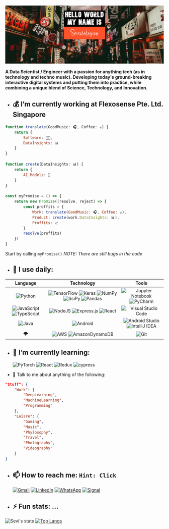 ![Header image](https://github.com/Sevastiyan/Sevastiyan/blob/main/sava-bobov-eVa2FK83K6w-unsplash-Sevi.jpg)

**A Data Scientist / Engineer with a passion for anything tech (as in technology and techno music). Developing today's ground-breaking interactive digital systems and putting them into practice, while combining a unique blend of Science, Technology, and Innovation.**

- ## :moneybag: I’m currently working at **Flexosense Pte. Ltd. Singapore**
```javascript
function translate(GoodMusic: 🎧, Coffee: ☕) { 
    return { 
        Software: 👨‍💻, 
        DataInsights: 📊 
    } 
}

function create(DataInsights: 📊) {
    return {
        AI_Models: 🤖
    }
}

const myPromise = () => {
    return new Promise((resolve, reject) => {
        const proffits = {
            Work: translate(GoodMusic: 🎧, Coffee: ☕),
            Product: create(work.DataInsights: 📊),
            Proffits: 📈
        }
        resolve(proffits)
    })
}
```
Start by calling `myPromise()` *NOTE: There are still bugs in the code*


- ## :telescope: I use daily: 

| Language | Technology | Tools |
|  :-----------:  |  :------:  |  :----:  |
|![Python](https://img.shields.io/badge/python-3670A0?style=for-the-badge&logo=python&logoColor=ffdd54)|![TensorFlow](https://img.shields.io/badge/TensorFlow-%23FF6F00.svg?style=for-the-badge&logo=TensorFlow&logoColor=white) ![Keras](https://img.shields.io/badge/Keras-%23D00000.svg?style=for-the-badge&logo=Keras&logoColor=white) ![NumPy](https://img.shields.io/badge/numpy-%23013243.svg?style=for-the-badge&logo=numpy&logoColor=white) ![SciPy](https://img.shields.io/badge/SciPy-%230C55A5.svg?style=for-the-badge&logo=scipy&logoColor=%white) ![Pandas](https://img.shields.io/badge/pandas-%23150458.svg?style=for-the-badge&logo=pandas&logoColor=white)|![Jupyter Notebook](https://img.shields.io/badge/jupyter-%23FA0F00.svg?style=for-the-badge&logo=jupyter&logoColor=white) ![PyCharm](https://img.shields.io/badge/pycharm-143?style=for-the-badge&logo=pycharm&logoColor=black&color=black&labelColor=green)|
|![JavaScript](https://img.shields.io/badge/javascript-%23323330.svg?style=for-the-badge&logo=javascript&logoColor=%23F7DF1E) ![TypeScript](https://img.shields.io/badge/typescript-%23007ACC.svg?style=for-the-badge&logo=typescript&logoColor=white)|![NodeJS](https://img.shields.io/badge/node.js-6DA55F?style=for-the-badge&logo=node.js&logoColor=white) ![Express.js](https://img.shields.io/badge/express.js-%23404d59.svg?style=for-the-badge&logo=express&logoColor=%2361DAFB) ![React](https://img.shields.io/badge/react-%2320232a.svg?style=for-the-badge&logo=react&logoColor=%2361DAFB) |![Visual Studio Code](https://img.shields.io/badge/Visual%20Studio%20Code-0078d7.svg?style=for-the-badge&logo=visual-studio-code&logoColor=white)|
|![Java](https://img.shields.io/badge/java-%23ED8B00.svg?style=for-the-badge&logo=java&logoColor=white) |![Android](https://img.shields.io/badge/Android-3DDC84?style=for-the-badge&logo=android&logoColor=white)|![Android Studio](https://img.shields.io/badge/Android%20Studio-3DDC84.svg?style=for-the-badge&logo=android-studio&logoColor=white) ![IntelliJ IDEA](https://img.shields.io/badge/IntelliJIDEA-000000.svg?style=for-the-badge&logo=intellij-idea&logoColor=white)|
|🌩️|![AWS](https://img.shields.io/badge/AWS-%23FF9900.svg?style=for-the-badge&logo=amazon-aws&logoColor=white) ![AmazonDynamoDB](https://img.shields.io/badge/Amazon%20DynamoDB-4053D6?style=for-the-badge&logo=Amazon%20DynamoDB&logoColor=white)|![Git](https://img.shields.io/badge/git-%23F05033.svg?style=for-the-badge&logo=git&logoColor=white)|

- ## 🌱 I’m currently learning: 

    ![PyTorch](https://img.shields.io/badge/PyTorch-%23EE4C2C.svg?style=for-the-badge&logo=PyTorch&logoColor=white) ![React](https://img.shields.io/badge/react-%2320232a.svg?style=for-the-badge&logo=react&logoColor=%2361DAFB) ![Redux](https://img.shields.io/badge/redux-%23593d88.svg?style=for-the-badge&logo=redux&logoColor=white) ![cypress](https://img.shields.io/badge/-cypress-%23E5E5E5?style=for-the-badge&logo=cypress&logoColor=058a5e)
    
<!-- - 👯 I’m looking to collaborate on ... -->
<!-- - 🤔 I’m looking for help with ... -->
- 💬 Talk to me about anything of the following:

```json
"Stuff": {
    "Work": {
        "DeepLearning",
        "MachineLearning", 
        "Programming"
    },
    "Leisre": { 
        "Gaming",
        "Music",
        "Phylosophy",
        "Travel",
        "Photography",
        "Videography"
    }
}
```

- ## 📫 How to reach me: `Hint: Click`

    <a href="mailto: abc@example.com">![Gmail](https://img.shields.io/badge/Gmail-D14836?style=for-the-badge&logo=gmail&logoColor=white)</a>
    <a href="https://www.linkedin.com/in/sevastiyan-tsvetkov/">![LinkedIn](https://img.shields.io/badge/linkedin-%230077B5.svg?style=for-the-badge&logo=linkedin&logoColor=white)</a>
    <a href=https://wa.me/6596430016>![WhatsApp](https://img.shields.io/badge/WhatsApp-25D366?style=for-the-badge&logo=whatsapp&logoColor=white)</a>
    <a href=https://signal.me/#p/+6596430016>![Signal](https://img.shields.io/badge/Signal-%23039BE5.svg?style=for-the-badge&logo=Signal&logoColor=white)</a>

<!-- <img align='right' src='https://media.giphy.com/media/bcKmIWkUMCjVm/giphy.gif' width='200"'> -->

- ## ⚡ Fun stats: ...

![Sevi's stats](https://github-readme-stats.vercel.app/api?username=sevastiyan&count_private=true&hide=stars,contribs&show_icons=true&hide_border=true&bg_color=0d1117&text_color=c9d1d9&icon_color=58a6ff&title_color=58a6ff&custom_title=Sevi's%20stats) [![Top Langs](https://github-readme-stats.vercel.app/api/top-langs/?username=Sevastiyan&count_private=true&layout=compact&hide_border=true&bg_color=0d1117&text_color=c9d1d9&title_color=58a6ff)](https://github.com/sevastiyan/github-readme-stats)

